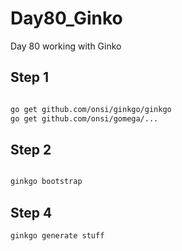 # Day80_Ginko
Day 80 working with Ginko

## Step 1
```bash

go get github.com/onsi/ginkgo/ginkgo
go get github.com/onsi/gomega/...


```

## Step 2
```bash

ginkgo bootstrap

```

## Step 4
```bash
ginkgo generate stuff
```

